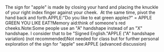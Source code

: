 The sign for "apple"
is made by closing your hand and placing the knuckle of your right index
finger against your cheek. 
At the same time, pivot the hand back and forth.APPLE:"Do you like to eat green apples?" = APPLE GREEN YOU LIKE EAT?Memory aid:think of someone's red cheeks.Note:Some people use an "A" handshape instead 
	of an "X" handshape. I consider that to be "Signed English."APPLE ("A" handshape variation) (not recommended)Not needed for class but for further personal exploration of the sign for 
	"apple" see:APPLE (advanced discussion)